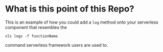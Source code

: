 # What is this point of this Repo?

This is an example of how you could add a `log` method onto your serverless component that resembles the 

`sls logs -f functionName` 

command serverless framework users are used to.
